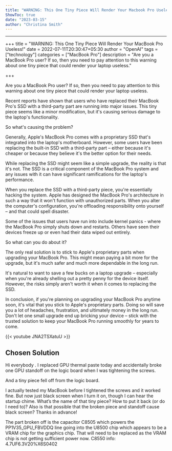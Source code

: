 ```yaml
---
title: "WARNING: This One Tiny Piece Will Render Your Macbook Pro Useless!"
ShowToc: true 
date: "2023-03-15"
author: "Christina Smith"
---
```

*****
+++
title = "WARNING: This One Tiny Piece Will Render Your MacBook Pro Useless!"
date = 2022-07-11T20:30:47+05:30
author = "OpenAI"
tags = ["technology"]
categories = ["MacBook Pro"]
description = "Are you a MacBook Pro user? If so, then you need to pay attention to this warning about one tiny piece that could render your laptop useless."

+++

Are you a MacBook Pro user? If so, then you need to pay attention to this warning about one tiny piece that could render your laptop useless.

Recent reports have shown that users who have replaced their MacBook Pro's SSD with a third-party part are running into major issues. This tiny piece seems like a minor modification, but it's causing serious damage to the laptop's functionality.

So what's causing the problem?

Generally, Apple's MacBook Pro comes with a proprietary SSD that's integrated into the laptop's motherboard. However, some users have been replacing the built-in SSD with a third-party part – either because it's cheaper or because they believe it's the better option for their needs.

While replacing the SSD might seem like a simple upgrade, the reality is that it's not. The SSD is a critical component of the MacBook Pro system and any issues with it can have significant ramifications for the laptop's performance.

When you replace the SSD with a third-party piece, you're essentially hacking the system. Apple has designed the MacBook Pro's architecture in such a way that it won't function with unauthorized parts. When you alter the computer's configuration, you're offloading responsibility onto yourself – and that could spell disaster.

Some of the issues that users have run into include kernel panics - where the MacBook Pro simply shuts down and restarts. Others have seen their devices freeze up or even had their data wiped out entirely.

So what can you do about it?

The only real solution is to stick to Apple's proprietary parts when upgrading your MacBook Pro. This might mean paying a bit more for the upgrade, but it's much safer and much more dependable in the long run.

It's natural to want to save a few bucks on a laptop upgrade – especially when you're already shelling out a pretty penny for the device itself. However, the risks simply aren't worth it when it comes to replacing the SSD.

In conclusion, if you're planning on upgrading your MacBook Pro anytime soon, it's vital that you stick to Apple's proprietary parts. Doing so will save you a lot of headaches, frustration, and ultimately money in the long run. Don't let one small upgrade end up bricking your device – stick with the trusted solution to keep your MacBook Pro running smoothly for years to come.

{{< youtube JNA2TSXatuU >}} 



## Chosen Solution
 Hi everybody . I replaced GPU thermal paste today and accidentally broke one GPU standoff on the logic board when I was tightening the screws.

And a tiny piece fell off from the logic board.

I actually tested my MacBook before I tightened the screws and it worked fine. But now just black screen when I turn it on, though  I can hear the startup chime.  What’s the name of that tiny piece?  How to put it back (or do I need to)?  Also is that possible that the broken piece and standoff cause black screen?
Thanks in advance!

 The part broken off is the capacitor C8505 which powers the PP1V35_GPU_FBVDDQ line going into the U8500 chip which appears to be a VRAM chip for the graphics chip.
That will need to be replaced as the VRAM chip is not getting sufficient power now.
C8550 info:
4.7UF6.3V20%X6S0402





